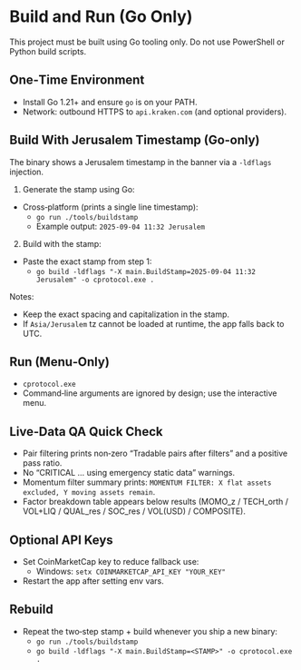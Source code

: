 # Build and Run (Go Only)

This project must be built using Go tooling only. Do not use PowerShell or Python build scripts.

## One‑Time Environment
- Install Go 1.21+ and ensure `go` is on your PATH.
- Network: outbound HTTPS to `api.kraken.com` (and optional providers).

## Build With Jerusalem Timestamp (Go‑only)
The binary shows a Jerusalem timestamp in the banner via a `-ldflags` injection.

1) Generate the stamp using Go:
- Cross‑platform (prints a single line timestamp):
  - `go run ./tools/buildstamp`
  - Example output: `2025-09-04 11:32 Jerusalem`

2) Build with the stamp:
- Paste the exact stamp from step 1:
  - `go build -ldflags "-X main.BuildStamp=2025-09-04 11:32 Jerusalem" -o cprotocol.exe .`

Notes:
- Keep the exact spacing and capitalization in the stamp.
- If `Asia/Jerusalem` tz cannot be loaded at runtime, the app falls back to UTC.

## Run (Menu‑Only)
- `cprotocol.exe`
- Command‑line arguments are ignored by design; use the interactive menu.

## Live‑Data QA Quick Check
- Pair filtering prints non‑zero “Tradable pairs after filters” and a positive pass ratio.
- No “CRITICAL … using emergency static data” warnings.
- Momentum filter summary prints: `MOMENTUM FILTER: X flat assets excluded, Y moving assets remain`.
- Factor breakdown table appears below results (MOMO_z / TECH_orth / VOL+LIQ / QUAL_res / SOC_res / VOL(USD) / COMPOSITE).

## Optional API Keys
- Set CoinMarketCap key to reduce fallback use:
  - Windows: `setx COINMARKETCAP_API_KEY "YOUR_KEY"`
- Restart the app after setting env vars.

## Rebuild
- Repeat the two‑step stamp + build whenever you ship a new binary:
  - `go run ./tools/buildstamp`
  - `go build -ldflags "-X main.BuildStamp=<STAMP>" -o cprotocol.exe .`

